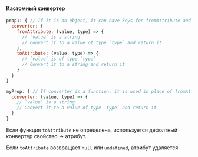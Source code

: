#### Кастомный конвертер

```js
prop1: { // If it is an object, it can have keys for fromAttribute and toAttribute:
  converter: {
    fromAttribute: (value, type) => {
      // `value` is a string
      // Convert it to a value of type `type` and return it
    },
    toAttribute: (value, type) => {
      // `value` is of type `type`
      // Convert it to a string and return it
    }
  }
}
```

```js
myProp: { // If converter is a function, it is used in place of fromAttribute:
  converter: (value, type) => {
    // `value` is a string
    // Convert it to a value of type `type` and return it
  }
}
```

Если функция `toAttribute` не определена, используется дефолтный конвертер свойство -> атрибут.

Если `toAttribute` возвращает `null` или `undefined`, атрибут удаляется.
